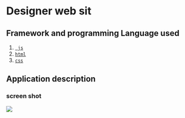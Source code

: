   
# Designer web sit
  
  

  
## Framework and programming Language used  
1. [` js`](https://www.javascript.com/) 
2.  [`html`](https://www.html.com)
3. [ `css` ](https://www.css.com/)
## Application description  
### screen shot  
![ ]( )

